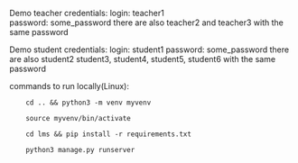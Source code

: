 

Demo teacher credentials:
    login: teacher1         
    password: some_password
there are also teacher2 and teacher3 with the same password


Demo student credentials:
    login: student1
    password: some_password
there are also student2 student3, student4, student5, student6 with the same password


commands to run locally(Linux):

        cd .. && python3 -m venv myvenv 

        source myvenv/bin/activate 

        cd lms && pip install -r requirements.txt 

        python3 manage.py runserver 




